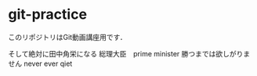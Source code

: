 # git-practice
このリポジトリはGit動画講座用です．

そして絶対に田中角栄になる
総理大臣　prime minister
勝つまでは欲しがりません
never ever qiet


